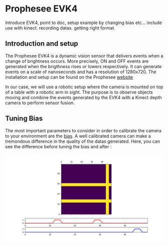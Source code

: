 # Prophesee EVK4

Introduce EVK4, point to doc, setup example by changing bias etc...
include use with kinect.
recording datas. getting right format.

## Introduction and setup

The Prophesee EVK4 is a dynamic vision sensor that delivers events when a change of brightness occurs. More precisely, ON and OFF events are generated when the brigthness rises or lowers respectively. It can generate events on a scale of nanoseconds and has a resolution of 1280x720. The installation and setup can be found on the Prophesee [website](https://docs.prophesee.ai/stable/get_started/index.html)

In our case, we will use a robotic setup where the camera is mounted on top of a table with a robotic arm in sight. The purpose is to observe objects moving and combine the events generated by the EVK4 with a Kinect depth camera to perform sensor fusion.

## Tuning Bias

The most important parameters to consider in order to calibrate the camera to your environment are the [bias](https://docs.prophesee.ai/stable/hw/manuals/biases.html#chapter-biases). A well calibrated camera can make a tremondous difference in the quality of the datas generated. Here, you can see the difference before tuning the bias and after :

![test](https://github.com/rouzinho/Neuromorphic-Computing/blob/main/img/neuromorphic_dft.png)
